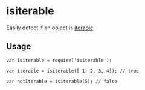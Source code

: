 # isiterable

Easily detect if an object is [iterable](https://developer.mozilla.org/en/docs/Web/JavaScript/Reference/Iteration_protocols).

## Usage

    var isiterable = require('isiterable');

    var iterable = isiterable([ 1, 2, 3, 4]); // true

    var notIterable = isiterable(5); // false
